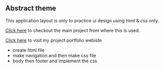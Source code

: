 <h2>Abstract theme</h2>
<p>This application layout is only to practice ui design using html & css only.</p>
<p> <a href="https://help.abstract.com/hc/en-us">Click here</a> to checkout the main project from where this is used. </p>
<p><a href="https://adityaraj.cc">Click here</a> to visit my project portfolio webiste</p>

<ul>
  <li>create html file</li>
  <li>make navigation and then make css file</li>
  <li>body then footer and implement the css</li>
</ul>

